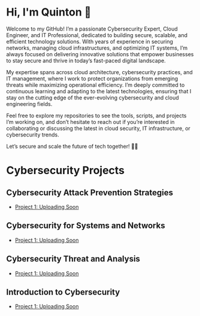 # Hi, I'm Quinton 👋

Welcome to my GitHub! I’m a passionate Cybersecurity Expert, Cloud Engineer, and IT Professional, dedicated to building secure, scalable, and efficient technology solutions. With years of experience in securing networks, managing cloud infrastructures, and optimizing IT systems, I’m always focused on delivering innovative solutions that empower businesses to stay secure and thrive in today’s fast-paced digital landscape.

My expertise spans across cloud architecture, cybersecurity practices, and IT management, where I work to protect organizations from emerging threats while maximizing operational efficiency. I’m deeply committed to continuous learning and adapting to the latest technologies, ensuring that I stay on the cutting edge of the ever-evolving cybersecurity and cloud engineering fields.

Feel free to explore my repositories to see the tools, scripts, and projects I’m working on, and don’t hesitate to reach out if you’re interested in collaborating or discussing the latest in cloud security, IT infrastructure, or cybersecurity trends.

Let’s secure and scale the future of tech together! 🔐🌐

# Cybersecurity Projects

## Cybersecurity Attack Prevention Strategies
- [Project 1: Uploading Soon](https://github.com/your-username/project1)

## Cybersecurity for Systems and Networks
- [Project 1: Uploading Soon](https://github.com/your-username/project4)

## Cybersecurity Threat and Analysis
- [Project 1: Uploading Soon](https://github.com/your-username/project7)

## Introduction to Cybersecurity
- [Project 1: Uploading Soon](https://github.com/your-username/project10)

